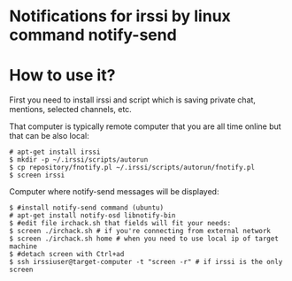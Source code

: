 Notifications for irssi by linux command notify-send 
====================================================

# How to use it?

First you need to install irssi and script which is saving private chat, mentions, selected channels, etc.

That computer is typically remote computer that you are all time online but that can be also local:

    # apt-get install irssi
    $ mkdir -p ~/.irssi/scripts/autorun
    $ cp repository/fnotify.pl ~/.irssi/scripts/autorun/fnotify.pl
    $ screen irssi

Computer where notify-send messages will be displayed:

    $ #install notify-send command (ubuntu)
    # apt-get install notify-osd libnotify-bin
    $ #edit file irchack.sh that fields will fit your needs:
    $ screen ./irchack.sh # if you're connecting from external network
    $ screen ./irchack.sh home # when you need to use local ip of target machine
    $ #detach screen with Ctrl+ad
    $ ssh irssiuser@target-computer -t "screen -r" # if irssi is the only screen

